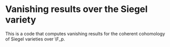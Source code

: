 # Vanishing results over the Siegel variety
This is a code that computes vanishing results for the coherent cohomology of Siegel varieties over \F_p.
